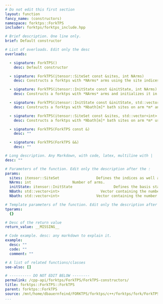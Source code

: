```yaml
---
# Do not edit this first section
layout: function
fancy_name: (constructors)
namespace: forktps::ForkTPS
includer: forktps/forktps_include.hpp

# Brief description. One line only.
brief: Default constructor

# List of overloads. Edit only the desc
overloads:

  - signature: ForkTPS()
    desc: Default constructor

  - signature: ForkTPS(itensor::SiteSet const &sites, int NArms)
    desc: Constructs a forktps with *NArms* arms using the site indices from *sites*. It is initialized in a product state formed by the first site-index entry on each site.

  - signature: ForkTPS(itensor::InitState const &initState, int NArms)
    desc: Constructs a forktps with *NArms* arms and initializes it in a product state defined by *initState*.

  - signature: ForkTPS(itensor::InitState const &initState, std::vector<int> NBath)
    desc: Constructs a forktps with *Nbath[m]* bath sites on arm *m* and initializes it in a product state defined by *initState*.

  - signature: ForkTPS(itensor::SiteSet const &sites, std::vector<int> Nbath)
    desc: Constructs a forktps with *Nbath[m]* bath sites on arm *m* using the site indices from *sites*.

  - signature: ForkTPS(ForkTPS const &)
    desc: ""

  - signature: ForkTPS(ForkTPS &&)
    desc: ""

# Long description. Any Markdown, with code, latex, multiline with |
desc: ""

# Parameters of the function. Edit only the description after the :
params:
  sites: itensor::SiteSet                 Defines the indices as well as the operators on each site.
  NArms: int                   Number of arms.
  initState: itensor::InitState                   Defines the basis state on each site in which the forktps is initialized (usually either empty or occupied).
  NBath: std::vector<int>                   Vector containing the number of bath sites for each arm (one-indexed, i.e, Nbath[1] is the number of bath sites of the first arm).
  Nbath: std::vector<int>                 Vector containing the number of bath sites for each arm (one-indexed, i.e, Nbath[1] is the number of bath sites of the first arm).

# Template parameters of the function. Edit only the description after the :
tparams:
  {}

# Desc of the return value
return_value: __MISSING__

# Code example. desc: any markdown to explain it.
example:
  desc: ""
  code: ""
  comment: ""

# A list of related functions/classes
see-also: []

# ---------- DO NOT EDIT BELOW --------
permalink: /cpp-api/forktps/ForkTPS/ForkTPS-constructors/
title: forktps::ForkTPS::ForkTPS
parent: forktps::ForkTPS
source: /mnt/home/dbauernfeind/FORKTPS/forktps/c++/forktps/fork/ForkTPS.hpp
...
```


